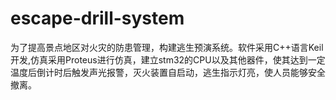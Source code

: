 # escape-drill-system
为了提高景点地区对火灾的防患管理，构建逃生预演系统。软件采用C++语言Keil开发,仿真采用Proteus进行仿真，建立stm32的CPU以及其他器件，使其达到一定温度后倒计时后触发声光报警，灭火装置自启动，逃生指示灯亮，使人员能够安全撤离。 
